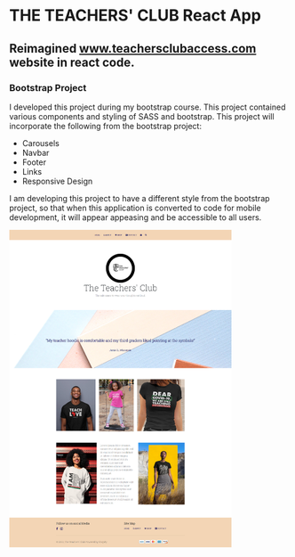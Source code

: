 # THE TEACHERS' CLUB React App

## Reimagined www.teachersclubaccess.com website in react code. 

### Bootstrap Project 

I developed this project during my bootstrap course. This project contained various components and styling of SASS and bootstrap. This project will incorporate the following from the bootstrap project:

- Carousels
- Navbar
- Footer
- Links
- Responsive Design

I am developing this project to have a different style from the bootstrap project, so that when this application is converted to code for mobile development, it will appear appeasing and be accessible to all users.

<img src='./src/app/assets/img/newHomepage.png' alt='image of boostrap project on github' width='400px' />